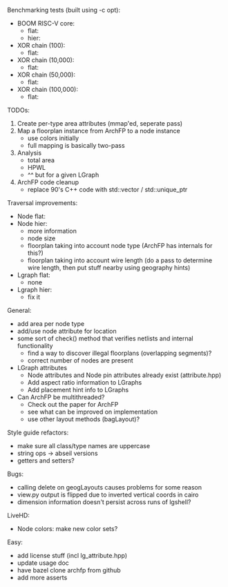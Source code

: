 Benchmarking tests (built using -c opt):
 - BOOM RISC-V core:
   - flat: 
   - hier: 
 - XOR chain (100):
   - flat:
 - XOR chain (10,000):
   - flat:
 - XOR chain (50,000):
   - flat: 
 - XOR chain (100,000):
   - flat: 

TODOs:
1. Create per-type area attributes (mmap'ed, seperate pass)
2. Map a floorplan instance from ArchFP to a node instance
   - use colors initially
   - full mapping is basically two-pass
3. Analysis
   - total area
   - HPWL
   - ^^ but for a given LGraph
4. ArchFP code cleanup
   - replace 90's C++ code with std::vector / std::unique_ptr

Traversal improvements:
 - Node flat:
 - Node hier:
   - more information
   - node size
   - floorplan taking into account node type (ArchFP has internals for this?)
   - floorplan taking into account wire length (do a pass to determine wire length, then put stuff nearby using geography hints)
 - Lgraph flat:
   - none
 - Lgraph hier:
   - fix it

General:
 - add area per node type
 - add/use node attribute for location
 - some sort of check() method that verifies netlists and internal functionality
   - find a way to discover illegal floorplans (overlapping segments)?
   - correct number of nodes are present
 - LGraph attributes
   - Node attributes and Node pin attributes already exist (attribute.hpp)
   - Add aspect ratio information to LGraphs
   - Add placement hint info to LGraphs
 - Can ArchFP be multithreaded?
   - Check out the paper for ArchFP
   - see what can be improved on implementation
   - use other layout methods (bagLayout)?

Style guide refactors:
 - make sure all class/type names are uppercase
 - string ops -> abseil versions
 - getters and setters?

Bugs:
 - calling delete on geogLayouts causes problems for some reason
 - view.py output is flipped due to inverted vertical coords in cairo
 - dimension information doesn't persist across runs of lgshell?

LiveHD:
 - Node colors: make new color sets?

Easy:
 - add license stuff (incl lg_attribute.hpp)
 - update usage doc
 - have bazel clone archfp from github
 - add more asserts
